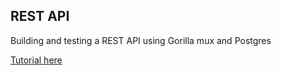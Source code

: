 ## REST API

Building and testing a REST API using Gorilla mux and Postgres

[Tutorial here](https://semaphoreci.com/community/tutorials/building-and-testing-a-rest-api-in-go-with-gorilla-mux-and-postgresql)
